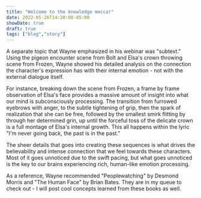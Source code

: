 ```yaml
---
title: "Welcome to the knowledge mecca!"
date: 2022-05-26T14:20:08-05:00
showDate: true
draft: true
tags: ["blog","story"]
---
```


A separate topic that Wayne emphasized in his webinar was "subtext." Using the pigeon encounter scene from Bolt and Elsa's crown throwing scene from Frozen, Wayne showed his detailed analysis on the connection the character's expression has with their internal emotion - not with the external dialogue itself.

For instance, breaking down the scene from Frozen, a frame by frame observation of Elsa's face provides a massive amount of insight into what our mind is subconsciously processing. The transition from furrowed eyebrows with anger, to the subtle tightening of grip, then the spark of realization that she can be free, followed by the smallest smirk flitting by through her determined grin, up until the forceful toss of the delicate crown is a full montage of Elsa's internal growth. This all happens within the lyric "I'm never going back, the past is in the past."

The sheer details that goes into creating these sequences is what drives the believability and intense connection that we feel towards these characters. Most of it goes unnoticed due to the swift pacing, but what goes unnoticed is the key to our brains experiencing rich, human-like emotion processing.

As a reference, Wayne recommended "Peoplewatching" by Desmond Morris and "The Human Face" by Brian Bates. They are in my queue to check out - I will post cool concepts learned from these books as well.